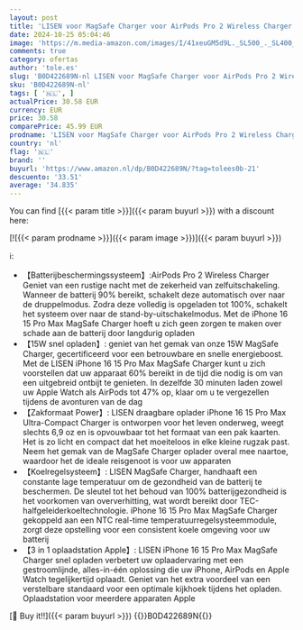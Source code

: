 ```yaml
---
layout: post
title: 'LISEN voor MagSafe Charger voor AirPods Pro 2 Wireless Charger  iPhone 16 15 Pro Max MagSafe Charger  3 in 1 Charger Apple Watch  Inductieladers voor iPhone 16 15 Pro Max AirPods Pro 2 Apple Watch'
date: 2024-10-25 05:04:46
image: 'https://m.media-amazon.com/images/I/41xeuGM5d9L._SL500_._SL400_.jpg'
comments: true
category: ofertas
author: 'tole.es'
slug: 'B0D422689N-nl LISEN voor MagSafe Charger voor AirPods Pro 2 Wireless...'
sku: 'B0D422689N-nl'
tags: [ '🇳🇱', ]
actualPrice: 30.58 EUR
currency: EUR
price: 30.58
comparePrice: 45.99 EUR
prodname: 'LISEN voor MagSafe Charger voor AirPods Pro 2 Wireless Charger  iPhone 16 15 Pro Max MagSafe Charger  3 in 1 Charger Apple Watch  Inductieladers voor iPhone 16 15 Pro Max AirPods Pro 2 Apple Watch'
country: 'nl'
flag: '🇳🇱'
brand: ''
buyurl: 'https://www.amazon.nl/dp/B0D422689N/?tag=tolees0b-21'
descuento: '33.51'
average: '34.835'
---
```


You can find [{{< param title >}}]({{< param buyurl >}}) with a discount here:

[![{{< param prodname >}}]({{< param image >}})]({{< param buyurl >}})

ℹ️:

- 【Batterijbeschermingssysteem】:AirPods Pro 2 Wireless Charger Geniet van een rustige nacht met de zekerheid van zelfuitschakeling. Wanneer de batterij 90% bereikt, schakelt deze automatisch over naar de druppelmodus. Zodra deze volledig is opgeladen tot 100%, schakelt het systeem over naar de stand-by-uitschakelmodus. Met de iPhone 16 15 Pro Max MagSafe Charger hoeft u zich geen zorgen te maken over schade aan de batterij door langdurig opladen
- 【15W snel opladen】: geniet van het gemak van onze 15W MagSafe Charger, gecertificeerd voor een betrouwbare en snelle energieboost. Met de LISEN iPhone 16 15 Pro Max MagSafe Charger kunt u zich voorstellen dat uw apparaat 60% bereikt in de tijd die nodig is om van een uitgebreid ontbijt te genieten. In dezelfde 30 minuten laden zowel uw Apple Watch als AirPods tot 47% op, klaar om u te vergezellen tijdens de avonturen van de dag
- 【Zakformaat Power】: LISEN draagbare oplader iPhone 16 15 Pro Max Ultra-Compact Charger is ontworpen voor het leven onderweg, weegt slechts 6,9 oz en is opvouwbaar tot het formaat van een pak kaarten. Het is zo licht en compact dat het moeiteloos in elke kleine rugzak past. Neem het gemak van de MagSafe Charger oplader overal mee naartoe, waardoor het de ideale reisgenoot is voor uw apparaten
- 【Koelregelsysteem】: LISEN MagSafe Charger, handhaaft een constante lage temperatuur om de gezondheid van de batterij te beschermen. De sleutel tot het behoud van 100% batterijgezondheid is het voorkomen van oververhitting, wat wordt bereikt door TEC-halfgeleiderkoeltechnologie. iPhone 16 15 Pro Max MagSafe Charger gekoppeld aan een NTC real-time temperatuurregelsysteemmodule, zorgt deze opstelling voor een consistent koele omgeving voor uw batterij
- 【3 in 1 oplaadstation Apple】: LISEN iPhone 16 15 Pro Max MagSafe Charger snel opladen verbetert uw oplaadervaring met een gestroomlijnde, alles-in-één oplossing die uw iPhone, AirPods en Apple Watch tegelijkertijd oplaadt. Geniet van het extra voordeel van een verstelbare standaard voor een optimale kijkhoek tijdens het opladen. Oplaadstation voor meerdere apparaten Apple

[🛒 Buy it!!]({{< param buyurl >}})
{{<world>}}B0D422689N{{</world>}}
